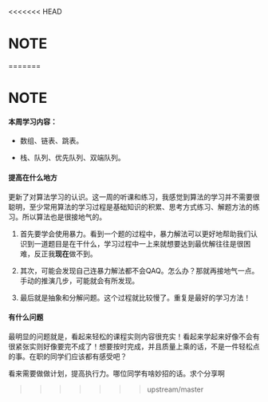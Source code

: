 <<<<<<< HEAD
# NOTE

  

=======
# NOTE
#### 本周学习内容：

* 数组、链表、跳表。

* 栈、队列、优先队列、双端队列。

#### 提高在什么地方

更新了对算法学习的认识。这一周的听课和练习，我感觉到算法的学习并不需要很聪明，至少常用算法的学习过程是基础知识的积累、思考方式练习、解题方法的练习。所以算法也是很接地气的。

1. 首先要学会使用暴力。看到一个题的过程中，暴力解法可以更好地帮助我们认识到一道题目是在干什么，学习过程中一上来就想要达到最优解往往是很困难，反正我**现在**做不到。

2. 其次，可能会发现自己连暴力解法都不会QAQ。怎么办？那就再接地气一点。手动的推演几步，可能就会有所发现。

3. 最后就是抽象和分解问题。这个过程就比较慢了。重复是最好的学习方法！

#### 有什么问题

最明显的问题就是，看起来轻松的课程实则内容很充实！看起来学起来好像不会有很紧张实则好像要完不成了！想要按时完成，并且质量上乘的话，不是一件轻松点的事。在职的同学们应该都有感受吧？

看来需要做做计划，提高执行力。哪位同学有啥妙招的话。求个分享啊
>>>>>>> upstream/master
